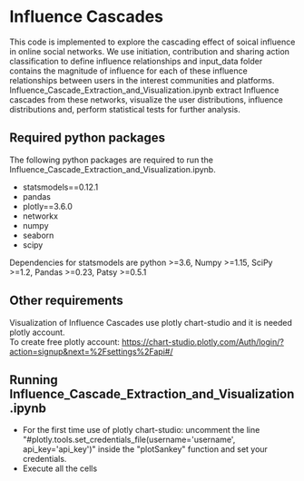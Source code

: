 # Influence Cascades
This code is implemented to explore the cascading effect of soical influence in online social networks. We use initiation, contribution and sharing action classification to define influence relationships and input_data folder contains the magnitude of influence for each of these influence relationships between users in the interest communities and platforms. Influence_Cascade_Extraction_and_Visualization.ipynb extract Influence cascades from these networks, visualize the user distributions, influence distributions and, perform statistical tests for further analysis.  
## Required python packages
The following python packages are required to run the Influence_Cascade_Extraction_and_Visualization.ipynb.
* statsmodels==0.12.1 
* pandas
* plotly==3.6.0
* networkx
* numpy
* seaborn
* scipy

Dependencies for statsmodels are python >=3.6, Numpy >=1.15, SciPy >=1.2, Pandas >=0.23, Patsy >=0.5.1

## Other requirements
Visualization of Influence Cascades use plotly chart-studio and it is needed plotly account.    
To create free plotly account: https://chart-studio.plotly.com/Auth/login/?action=signup&next=%2Fsettings%2Fapi#/

## Running Influence_Cascade_Extraction_and_Visualization.ipynb
* For the first time use of plotly chart-studio: uncomment the line "#plotly.tools.set_credentials_file(username='username', api_key='api_key')" inside the "plotSankey" function and set your credentials.
* Execute all the cells
